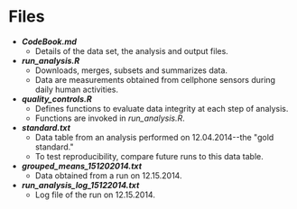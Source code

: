 # Files

* **_CodeBook.md_**
  * Details of the data set, the analysis and output files.
* **_run_analysis.R_**
  * Downloads, merges, subsets and summarizes data.
  * Data are measurements obtained from cellphone sensors during daily human activities.
* **_quality_controls.R_**
  * Defines functions to evaluate data integrity at each step of analysis.
  * Functions are invoked in _run_analysis.R_.
* **_standard.txt_**
  * Data table from an analysis performed on 12.04.2014--the "gold standard."
  * To test reproducibility, compare future runs to this data table.
* **_grouped_means_151202014.txt_**
  * Data obtained from a run on 12.15.2014.
* **_run_analysis_log_15122014.txt_**
  * Log file of the run on 12.15.2014.
